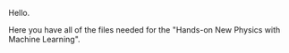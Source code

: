 Hello.

Here you have all of the files needed for the "Hands-on New Physics with Machine Learning".

